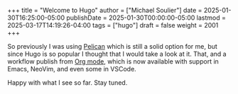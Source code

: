 +++
title = "Welcome to Hugo"
author = ["Michael Soulier"]
date = 2025-01-30T16:25:00-05:00
publishDate = 2025-01-30T00:00:00-05:00
lastmod = 2025-03-17T14:19:26-04:00
tags = ["hugo"]
draft = false
weight = 2001
+++

So previously I was using [Pelican](https://getpelican.com/) which is still a solid option for me, but since Hugo is so popular I thought that I would take a look at it. That, and a workflow publish from [Org mode](https://orgmode.org/), which is now available with support in Emacs, NeoVim, and even some in VSCode.

Happy with what I see so far. Stay tuned.
